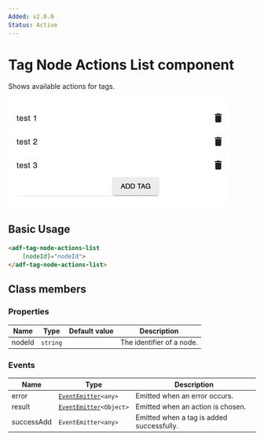 ```yaml
---
Added: v2.0.0
Status: Active
---
```


# Tag Node Actions List component

Shows available actions for tags.

![Custom columns](../docassets/images/tag3.png)

## Basic Usage

```html
<adf-tag-node-actions-list 
    [nodeId]="nodeId">
</adf-tag-node-actions-list>
```

## Class members

### Properties

| Name | Type | Default value | Description |
| -- | -- | -- | -- |
| nodeId | `string` |  | The identifier of a node. |

### Events

| Name | Type | Description |
| -- | -- | -- |
| error | [`EventEmitter`](https://angular.io/api/core/EventEmitter)`<any>` | Emitted when an error occurs. |
| result | [`EventEmitter`](https://angular.io/api/core/EventEmitter)`<Object>` | Emitted when an action is chosen. |
| successAdd | `EventEmitter<any>` | Emitted when a tag is added successfully. |
